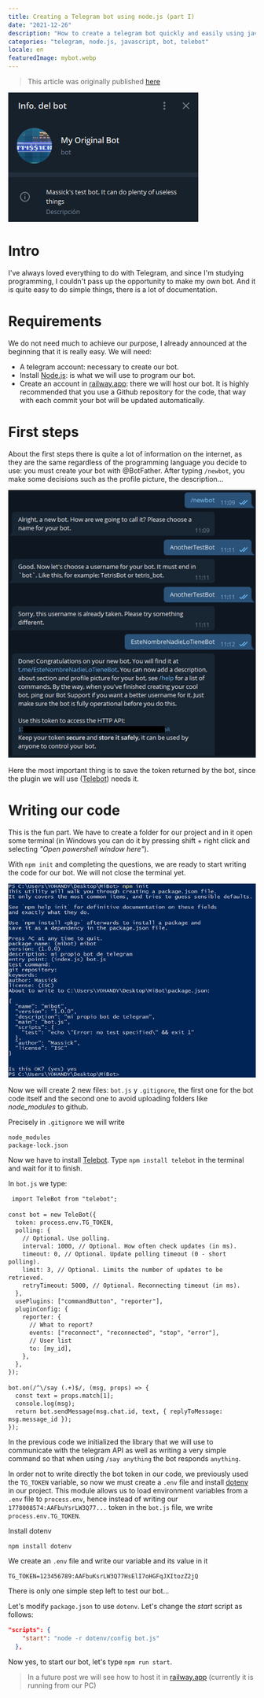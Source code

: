 ```yaml
---
title: Creating a Telegram bot using node.js (part I)
date: "2021-12-26"
description: "How to create a telegram bot quickly and easily using javascript."
categories: "telegram, node.js, javascript, bot, telebot"
locale: en
featuredImage: mybot.webp
---
```


> This article was originally published [here](https://wastingblog.gatsbyjs.io/posts/telegram-bot-usando-node-telebot-y-railway)

![My bot bio in Telegram](./bot.png)

# Intro

I've always loved everything to do with Telegram, and since I'm studying programming, I couldn't pass up the opportunity to make my own bot. And it is quite easy to do simple things, there is a lot of documentation.

# Requirements

We do not need much to achieve our purpose, I already announced at the beginning that it is really easy. We will need:

- A telegram account: necessary to create our bot.
- Install [Node.js](https://nodejs.org/): is what we will use to program our bot.
- Create an account in [railway.app](https://railway.app/): there we will host our bot. It is highly recommended that you use a Github repository for the code, that way with each commit your bot will be updated automatically.

# First steps

About the first steps there is quite a lot of information on the internet, as they are the same regardless of the programming language you decide to use: you must create your bot with @BotFather. After typing `/newbot`, you make some decisions such as the profile picture, the description...

![BotFather configuration](./botfather.png)

Here the most important thing is to save the token returned by the bot, since the plugin we will use ([Telebot](https://github.com/mullwar/telebot)) needs it.

# Writing our code

This is the fun part. We have to create a folder for our project and in it open some terminal (in Windows you can do it by pressing shift + right click and selecting _"Open powershell window here"_).

With `npm init` and completing the questions, we are ready to start writing the code for our bot. We will not close the terminal yet.

![npm init](./init.png)

Now we will create 2 new files: `bot.js` y `.gitignore`, the first one for the bot code itself and the second one to avoid uploading folders like _node_modules_ to github.

Precisely in `.gitignore` we will write

```
node_modules
package-lock.json
```

Now we have to install [Telebot](https://github.com/mullwar/telebot). Type `npm install telebot` in the terminal and wait for it to finish.

In `bot.js` we type:

```
 import TeleBot from "telebot";

const bot = new TeleBot({
  token: process.env.TG_TOKEN,
  polling: {
    // Optional. Use polling.
    interval: 1000, // Optional. How often check updates (in ms).
    timeout: 0, // Optional. Update polling timeout (0 - short polling).
    limit: 3, // Optional. Limits the number of updates to be retrieved.
    retryTimeout: 5000, // Optional. Reconnecting timeout (in ms).
  },
  usePlugins: ["commandButton", "reporter"],
  pluginConfig: {
    reporter: {
      // What to report?
      events: ["reconnect", "reconnected", "stop", "error"],
      // User list
      to: [my_id],
    },
  },
});

bot.on(/^\/say (.+)$/, (msg, props) => {
  const text = props.match[1];
  console.log(msg);
  return bot.sendMessage(msg.chat.id, text, { replyToMessage: msg.message_id });
});
```

In the previous code we initialized the library that we will use to communicate with the telegram API as well as writing a very simple command so that when using `/say anything` the bot responds `anything`.

In order not to write directly the bot token in our code, we previously used the `TG_TOKEN` variable, so now we must create a `.env` file and install [dotenv](https://github.com/motdotla/dotenv) in our project. This module allows us to load environment variables from a `.env` file to `process.env`, hence instead of writing our `1778008574:AAFbuYsrLW3Q77...` token in the `bot.js` file, we write `process.env.TG_TOKEN`.

Install dotenv

```
npm install dotenv
```

We create an `.env` file and write our variable and its value in it

```
TG_TOKEN=123456789:AAFbuKsrLW3Q77HsElI7oHGFqJXItozZ2jQ
```

There is only one simple step left to test our bot...

Let's modify `package.json` to use `dotenv`. Let's change the _start_ script as follows:

```json
"scripts": {
    "start": "node -r dotenv/config bot.js"
  },
```

Now yes, to start our bot, let's type `npm run start`.

> In a future post we will see how to host it in [railway.app](https://railway.app/) (currently it is running from our PC)
